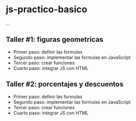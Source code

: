 # js-practico-basico

...

## Taller #1: figuras geometricas

- Primer paso: definir las formulas
- Segundo paso: implementar las formulas en JavaScript 
- Tercer paso: crear funciones
- Cuarto paso: integrar JS con HTML

## Taller #2: porcentajes y descuentos

- Primer paso: definir las formulas
- Segundo paso: implementar las formulas en JavaScript 
- Tercer paso: crear funciones
- Cuarto paso: integrar JS con HTML
